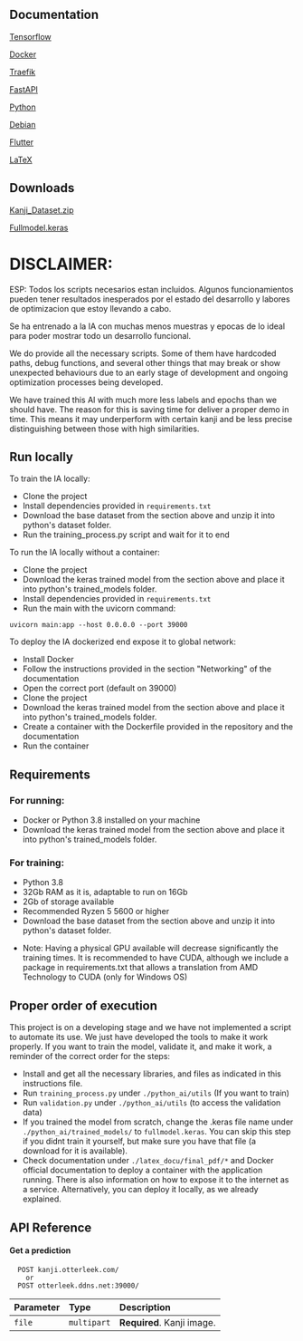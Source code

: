 ## Documentation

[Tensorflow](https://www.tensorflow.org/api_docs)

[Docker](https://docs.docker.com/)

[Traefik](https://doc.traefik.io/traefik/)

[FastAPI](https://fastapi.tiangolo.com/)

[Python](https://docs.python.org/3/)

[Debian](https://www.debian.org/doc/)

[Flutter](https://docs.flutter.dev/)

[LaTeX](https://www.latex-project.org/help/documentation/)


## Downloads

[Kanji_Dataset.zip](https://nextcloud.otterleek.com/s/zxdKKBXD5TKq8zQ)

[Fullmodel.keras](https://nextcloud.otterleek.com/s/Ggb9npniamTKk5Q)

# DISCLAIMER:

ESP: Todos los scripts necesarios estan incluidos. Algunos funcionamientos pueden tener resultados inesperados por el estado del desarrollo y labores de optimizacion que estoy llevando a cabo.

Se ha entrenado a la IA con muchas menos muestras y epocas de lo ideal para poder mostrar todo un desarrollo funcional.

We do provide all the necessary scripts. Some of them have hardcoded paths, debug functions, and several other things that may break or show unexpected behaviours due to an early stage of development and ongoing optimization processes being developed.

We have trained this AI with much more less labels and epochs than we should have. The reason for this is saving time for deliver a proper demo in time. This means it may underperform with certain kanji and be less precise distinguishing between those with high similarities.


## Run locally

To train the IA locally: 

 - Clone the project
 - Install dependencies provided in `requirements.txt`
 - Download the base dataset from the section above and unzip it into python's dataset folder.
 - Run the training_process.py script and wait for it to end


To run the IA locally without a container:

 - Clone the project
 - Download the keras trained model from the section above and place it into python's trained_models folder.
 - Install dependencies provided in `requirements.txt`
 - Run the main with the uvicorn command:
 ```
 uvicorn main:app --host 0.0.0.0 --port 39000
 ```


To deploy the IA dockerized end expose it to global network:

 - Install Docker
 - Follow the instructions provided in the section "Networking" of the documentation
 - Open the correct port (default on 39000)
 - Clone the project
 - Download the keras trained model from the section above and place it into python's trained_models folder.
 - Create a container with the Dockerfile provided in the repository and the documentation
 - Run the container


## Requirements

### For running:
 - Docker or Python 3.8 installed on your machine
 - Download the keras trained model from the section above and place it into python's trained_models folder.

### For training:
 - Python 3.8
 - 32Gb RAM as it is, adaptable to run on 16Gb
 - 2Gb of storage available
 - Recommended Ryzen 5 5600 or higher 
 - Download the base dataset from the section above and unzip it into python's dataset folder.
 * Note: Having a physical GPU available will decrease significantly the training times. It is recommended to have CUDA, although we include a package in requirements.txt that allows a translation from AMD Technology to CUDA (only for Windows OS)


## Proper order of execution

This project is on a developing stage and we have not implemented a script to automate its use. We just have developed the tools to make it work properly. If you want to train the model, validate it, and make it work, a reminder of the correct order for the steps:

 - Install and get all the necessary libraries, and files as indicated in this instructions file.
 - Run `training_process.py` under `./python_ai/utils` (If you want to train)
 - Run `validation.py` under `./python_ai/utils` (to access the validation data)
 - If you trained the model from scratch, change the .keras file name under `./python_ai/trained_models/` to `fullmodel.keras`. You can skip this step if you didnt train it yourself, but make sure you have that file (a download for it is available).
 - Check documentation under `./latex_docu/final_pdf/*` and Docker official documentation to deploy a container with the application running. There is also information on how to expose it to the internet as a service. Alternatively, you can deploy it locally, as we already explained. 


## API Reference

#### Get a prediction

```https
  POST kanji.otterleek.com/
    or
  POST otterleek.ddns.net:39000/
```

| Parameter | Type        | Description                |
| :-------- | :---------- | :------------------------- |
| `file`    | `multipart` | **Required**. Kanji image. |


